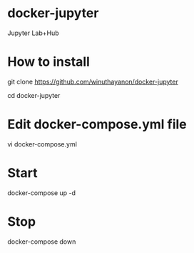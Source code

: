 # docker-jupyter
Jupyter Lab+Hub


# How to install
git clone https://github.com/winuthayanon/docker-jupyter

cd docker-jupyter

# Edit docker-compose.yml file
vi docker-compose.yml

# Start
docker-compose up -d

# Stop
docker-compose down
